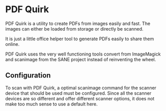 # PDF Quirk

PDF Quirk is a utility to create PDFs from images easily and fast. The images can either be loaded from storage or directly be scanned.

It is just a little office helper tool to generate PDFs easily to share them online.

PDF Quirk uses the very well functioning tools convert from ImageMagick and scanimage from the SANE project instead of reinventing the wheel.

## Configuration

To scan with PDF Quirk, a optimal scanimage command for the scanner device that should be used must be configured. Since all the scanner devices are so different and offer different scanner options, it does not make too much sense to use a default here.

